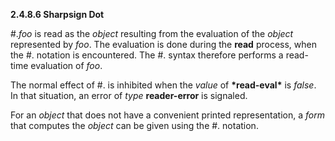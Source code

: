 **2.4.8.6 Sharpsign Dot** 

#.*foo* is read as the *object* resulting from the evaluation of the *object* represented by *foo*. The evaluation is done during the **read** process, when the #. notation is encountered. The #. syntax therefore performs a read-time evaluation of *foo*. 

The normal effect of #. is inhibited when the *value* of **\*read-eval\*** is *false*. In that situation, an error of *type* **reader-error** is signaled. 

For an *object* that does not have a convenient printed representation, a *form* that computes the *object* can be given using the #. notation. 

